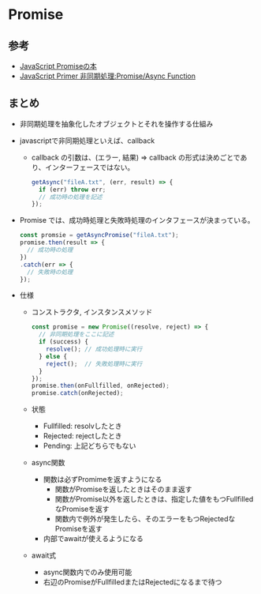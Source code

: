 # Promise

## 参考

- [JavaScript Promiseの本](https://azu.github.io/promises-book/)
- [JavaScript Primer
 非同期処理:Promise/Async Function](https://jsprimer.net/basic/async/)

## まとめ

- 非同期処理を抽象化したオブジェクトとそれを操作する仕組み
- javascriptで非同期処理といえば、callback
  - callback の引数は、(エラー, 結果)
    => callback の形式は決めごとであり、インターフェースではない。

    ```js
    getAsync("fileA.txt", (err, result) => {
      if (err) throw err;
      // 成功時の処理を記述
    });
    ```

- Promise では、成功時処理と失敗時処理のインタフェースが決まっている。

    ```js
    const promsie = getAsyncPromise("fileA.txt");
    promise.then(result => {
      // 成功時の処理
    })
    .catch(err => {
      // 失敗時の処理
    });
    ```

- 仕様
  - コンストラクタ, インスタンスメソッド

    ```js
    const promise = new Promise((resolve, reject) => {
      // 非同期処理をここに記述
      if (success) {
        resolve(); // 成功処理時に実行
      } else {
        reject();  // 失敗処理時に実行
      }
    });
    promise.then(onFullfilled, onRejected);
    promise.catch(onRejected);
    ```

  - 状態
    - Fullfilled: resolvしたとき
    - Rejected: rejectしたとき
    - Pending: 上記どちらでもない

  - async関数
    - 関数は必ずPromimeを返すようになる
      - 関数がPromiseを返したときはそのまま返す
      - 関数がPromise以外を返したときは、指定した値をもつFullfilledなPromiseを返す
      - 関数内で例外が発生したら、そのエラーをもつRejectedなPromiseを返す
    - 内部でawaitが使えるようになる

  - await式
    - async関数内でのみ使用可能
    - 右辺のPromiseがFullfilledまたはRejectedになるまで待つ